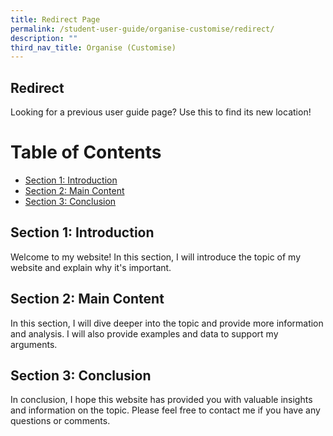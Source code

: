 ```yaml
---
title: Redirect Page
permalink: /student-user-guide/organise-customise/redirect/
description: ""
third_nav_title: Organise (Customise)
---
```

## Redirect
Looking for a previous user guide page? Use this to find its new location!


  <h1>Table of Contents</h1>
    
  <ul>
      <li><a href="#section1">Section 1: Introduction</a></li>
      <li><a href="#section2">Section 2: Main Content</a></li>
      <li><a href="#section3">Section 3: Conclusion</a></li>
    </ul>

   <h2 id="section1">Section 1: Introduction</h2>
    <p>Welcome to my website! In this section, I will introduce the topic of my website and explain why it's important.</p>
    
   <h2 id="section2">Section 2: Main Content</h2>
    <p>In this section, I will dive deeper into the topic and provide more information and analysis. I will also provide examples and data to support my arguments.</p>
    
   <h2 id="section3">Section 3: Conclusion</h2>
    <p>In conclusion, I hope this website has provided you with valuable insights and information on the topic. Please feel free to contact me if you have any questions or comments.</p>